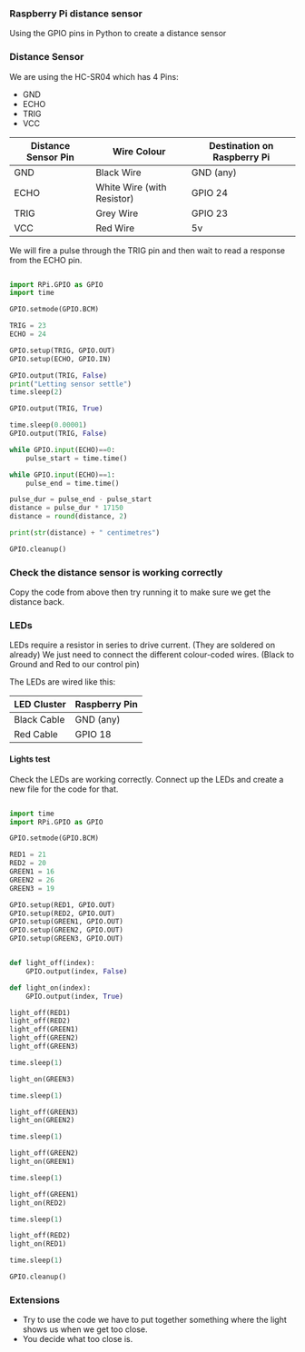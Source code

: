 ### Raspberry Pi distance sensor

Using the GPIO pins in Python to create a distance sensor

### Distance Sensor 

We are using the HC-SR04 which has 4 Pins:

* GND
* ECHO
* TRIG
* VCC

| Distance Sensor Pin | Wire Colour | Destination on Raspberry Pi |
| ------------------- | ----------- | --------------------------- | 
| GND                 | Black Wire                 | GND (any) |
| ECHO                | White Wire (with Resistor) | GPIO 24 |
| TRIG                | Grey Wire                  | GPIO 23 |
| VCC                 | Red Wire                   | 5v |
 
We will fire a pulse through the TRIG pin and then wait to read a response from the ECHO pin. 


```python

import RPi.GPIO as GPIO
import time

GPIO.setmode(GPIO.BCM)

TRIG = 23
ECHO = 24

GPIO.setup(TRIG, GPIO.OUT)
GPIO.setup(ECHO, GPIO.IN)

GPIO.output(TRIG, False)
print("Letting sensor settle")
time.sleep(2)

GPIO.output(TRIG, True)

time.sleep(0.00001)
GPIO.output(TRIG, False)

while GPIO.input(ECHO)==0:
	pulse_start = time.time()

while GPIO.input(ECHO)==1:
	pulse_end = time.time()

pulse_dur = pulse_end - pulse_start
distance = pulse_dur * 17150
distance = round(distance, 2)

print(str(distance) + " centimetres")

GPIO.cleanup()

```

### Check the distance sensor is working correctly

Copy the code from above then try running it to make sure we get the distance back.


### LEDs

LEDs require a resistor in series to drive current. (They are soldered on already) We just need to connect the different colour-coded wires. (Black to Ground and Red to our control pin)

The LEDs are wired like this:

| LED Cluster  | Raspberry Pin |
| ------------ | ------------- |
| Black Cable  | GND (any)     |
| Red Cable    | GPIO 18       |


#### Lights test

Check the LEDs are working correctly. Connect up the LEDs and create a new file for the code for that.

```python

import time
import RPi.GPIO as GPIO

GPIO.setmode(GPIO.BCM)

RED1 = 21
RED2 = 20
GREEN1 = 16
GREEN2 = 26
GREEN3 = 19

GPIO.setup(RED1, GPIO.OUT)
GPIO.setup(RED2, GPIO.OUT)
GPIO.setup(GREEN1, GPIO.OUT)
GPIO.setup(GREEN2, GPIO.OUT)
GPIO.setup(GREEN3, GPIO.OUT)


def light_off(index):
	GPIO.output(index, False)

def light_on(index):
	GPIO.output(index, True)

light_off(RED1)
light_off(RED2)
light_off(GREEN1)
light_off(GREEN2)
light_off(GREEN3)

time.sleep(1)

light_on(GREEN3)

time.sleep(1)

light_off(GREEN3)
light_on(GREEN2)

time.sleep(1)

light_off(GREEN2)
light_on(GREEN1)

time.sleep(1)

light_off(GREEN1)
light_on(RED2)

time.sleep(1)

light_off(RED2)
light_on(RED1)

time.sleep(1)

GPIO.cleanup()

```

### Extensions

* Try to use the code we have to put together something where the light shows us when we get too close. 
* You decide what too close is.


